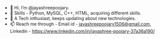 - 👋 Hi, I’m @jayashreepoojary.
- 👀 Skills - Python, MySQL, C++, HTML, acquiring different skills. 
- 💞️ A Tech inthusiast, keeps updating about new technologies.
- 📫 Reach me through - Email id - jayashreepoojary1506@gmail.com,
                         Linkedin - https://www.linkedin.com/in/jayashree-poojary-37a36a190/

<!---
jayashreepoojary/jayashreepoojary is a ✨ special ✨ repository because its `README.md` (this file) appears on your GitHub profile.
You can click the Preview link to take a look at your changes.
--->
